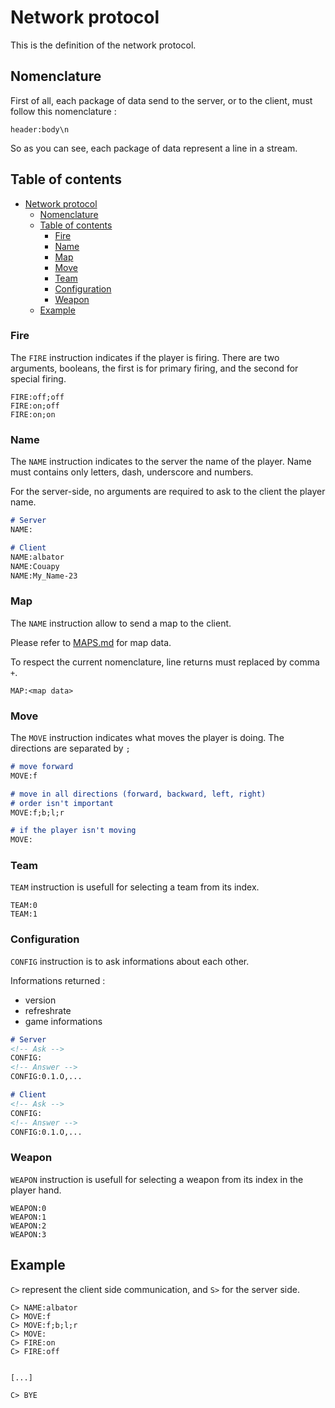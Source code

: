# Network protocol

This is the definition of the network protocol.

## Nomenclature

First of all, each package of data send to the server, or to the client, must follow this nomenclature :

```text
header:body\n
```

So as you can see, each package of data represent a line in a stream.

## Table of contents

- [Network protocol](#network-protocol)
  - [Nomenclature](#nomenclature)
  - [Table of contents](#table-of-contents)
    - [Fire](#fire)
    - [Name](#name)
    - [Map](#map)
    - [Move](#move)
    - [Team](#team)
    - [Configuration](#configuration)
    - [Weapon](#weapon)
  - [Example](#example)

### Fire

The `FIRE` instruction indicates if the player is firing.
There are two arguments, booleans, the first is for primary firing, and the
second for special firing.

```text
FIRE:off;off
FIRE:on;off
FIRE:on;on
```

### Name

The `NAME` instruction indicates to the server the name of the player.
Name must contains only letters, dash, underscore and numbers.

For the server-side, no arguments are required to ask to the client the player name.

```md
# Server
NAME:

# Client
NAME:albator
NAME:Couapy
NAME:My_Name-23
```

### Map

The `NAME` instruction allow to send a map to the client.

Please refer to [MAPS.md](../../core/docs/MAPS.md) for map data.

To respect the current nomenclature, line returns must replaced by comma `+`.

```text
MAP:<map data>
```

### Move

The `MOVE` instruction indicates what moves the player is doing.
The directions are separated by `;`

```md
# move forward
MOVE:f

# move in all directions (forward, backward, left, right)
# order isn't important
MOVE:f;b;l;r

# if the player isn't moving
MOVE:
```

### Team

`TEAM` instruction is usefull for selecting a team from its index.

```text
TEAM:0
TEAM:1

```

### Configuration

`CONFIG` instruction is to ask informations about each other.

Informations returned :

<!-- TODO: Define what to share -->
* version
* refreshrate
* game informations

```md
# Server
<!-- Ask -->
CONFIG:
<!-- Answer -->
CONFIG:0.1.O,...

# Client
<!-- Ask -->
CONFIG:
<!-- Answer -->
CONFIG:0.1.O,...
```

### Weapon

`WEAPON` instruction is usefull for selecting a weapon from its index in the player hand.

```text
WEAPON:0
WEAPON:1
WEAPON:2
WEAPON:3
```

## Example

`C>` represent the client side communication, and `S>` for the server side.

```text
C> NAME:albator
C> MOVE:f
C> MOVE:f;b;l;r
C> MOVE:
C> FIRE:on
C> FIRE:off


[...]

C> BYE
```
